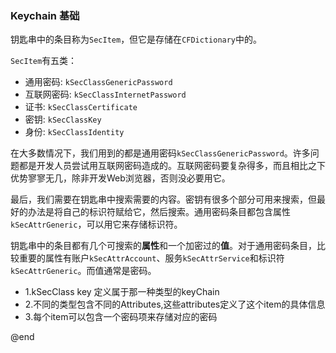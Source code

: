 ### Keychain 基础
  钥匙串中的条目称为`SecItem`，但它是存储在`CFDictionary`中的。
  
  `SecItem`有五类：
  * 通用密码: `kSecClassGenericPassword`
  * 互联网密码: `kSecClassInternetPassword`
  * 证书: `kSecClassCertificate`
  * 密钥: `kSecClassKey`
  * 身份: `kSecClassIdentity`
  
  在大多数情况下，我们用到的都是通用密码`kSecClassGenericPassword`。许多问题都是开发人员尝试用互联网密码造成的。互联网密码要复杂得多，而且相比之下优势寥寥无几，除非开发Web浏览器，否则没必要用它。

  最后，我们需要在钥匙串中搜索需要的内容。密钥有很多个部分可用来搜索，但最好的办法是将自己的标识符赋给它，然后搜索。通用密码条目都包含属性`kSecAttrGeneric`，可以用它来存储标识符。
  
  钥匙串中的条目都有几个可搜索的**属性**和一个加密过的**值**。对于通用密码条目，比较重要的属性有账户`kSecAttrAccount`、服务`kSecAttrService`和标识符`kSecAttrGeneric`。而值通常是密码。
  
  * 1.kSecClass key 定义属于那一种类型的keyChain
  * 2.不同的类型包含不同的Attributes,这些attributes定义了这个item的具体信息
  * 3.每个item可以包含一个密码项来存储对应的密码
  

@end
